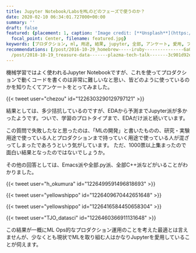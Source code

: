 ```yaml
---
title: Jupyter Notebook/LabsをMLのどのフェーズで使うのか？
date: 2020-02-10 06:34:01.727000+00:00
summary: ''
draft: false
featured: {placement: 1, caption: 'Image credit: [**Unsplash**](https://unsplash.com/photos/5fNmWej4tAA)',
  focal_point: Center, filename: featured.jpg}
keywords: [プロダクション, ml, 用途, 結果, jupyter, 全部, アンケート, 愛用, プロトタイプ, ops]
recommendations: [/post/2016-10-29_homebrew-----iruby---------------6a02e5194ff2/,
  /post/2018-10-19_treasure-data-------plazma-tech-talk-------3c901d92e973/, /post/2018-10-25_risecamp------ee65c2ef0c9e/]
---
```



機械学習ではよく使われるJupyter Notebookですが、これを使ってプロダクションで動くコードを書くのは非常に難しいなと思い、皆どのように使っているのかを知りたくてアンケートをとってみました。

{{< tweet user="chezou" id="1226303290129797121" >}}

結果としては、多少拮抗しているのですが、EDAから予測までJupyter派が多かったようです。ついで、学習のプロトタイプまで、EDAだけ派と続いています。

この質問で失敗したなと思ったのは、「MLの開発」と書いたものの、研究・実験用途で使っている人とプロダクションまで持っていく用途で使っている人が混ざってしまったであろうという気がしています。
ただ、1000票以上集まったので面白い結果となったのではないでしょうか。

その他の回答としては、Emacs派や全部.py派、全部C++派などがいることがわかりました。

{{< tweet user="h_okumura" id="1226499591496818693" >}}

{{< tweet user="yellowshippo" id="1226409670442651648" >}}

{{< tweet user="yellowshippo" id="1226416584450658304" >}}

{{< tweet user="TJO_datasci" id="1226460366911131648" >}}

この結果が一概にML Ops的なプロダクション運用のことを考えた最適とは言えませんが、少なくとも現状でMLを取り組む人はかなりJupyterを愛用していることが伺えます。
